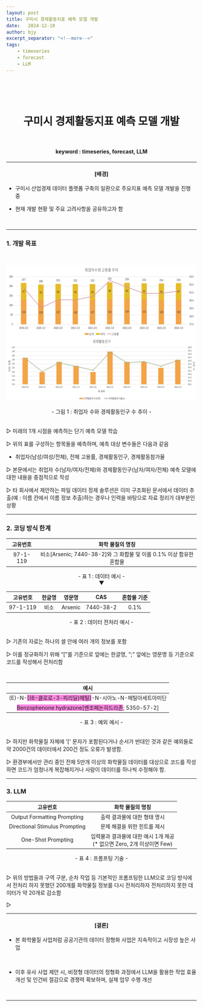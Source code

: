 ```yaml
---
layout: post
title: 구미시 경제활동지표 예측 모델 개발
date:   2024-12-10
author: bjy
excerpt_separator: "<!--more-->"
tags:
    - timeseries
    - forecast
    - LLM
---
```

<br>

# <br> <center>구미시 경제활동지표 예측 모델 개발</center> <br>
####  <center>keyword : timeseries, forecast, LLM</center>

---
####  <center>[배경]</center>
- 구미시 산업경제 데이터 플랫폼 구축의 일환으로 주요지표 예측 모델 개발을 진행 중

- 현재 개발 현황 및 주요 고려사항을 공유하고자 함

<br>

---
### 1. 개발 목표

<center>

<br>


![지표](../images/bjy/original_graph.png)

<center>- 그림 1 : 취업자 수와 경제활동인구 수 추이 -</center>

<br>

</center>

▷ 미래의 1개 시점을 예측하는 단기 예측 모델 학습 <br>

▷ 위의 표를 구성하는 항목들을 예측하며, 예측 대상 변수들은 다음과 같음 <br>
   - 취업자(남성/여성/전체), 전체 고용률, 경제활동인구, 경제활동참가율 

▷ 본문에서는 취업자 수(남자/여자/전체)와 경제활동인구(남자/여자/전체) 예측 모델에 대한 내용을 중점적으로 작성 <br>

▷ 타 회사에서 제안하는 파일 데이터 정제 솔루션은 이미 구조화된 문서에서 데이터 추출(예 : 이름 칸에서 이름 정보 추출)하는 경우나 인력을 바탕으로 자료 정리가 대부분인 상황

---

### 2. 코딩 방식 한계

<center>

|    **고유번호**   | **화학 물질의 명칭** |
| :-----------: | :-----------: |
  97-1-119 | 비소[Arsenic; 7440-38-2]와 그 화합물 및 이를 0.1% 이상 함유한 혼합물 |

</center>

<center>- 표 1 : 데이터 예시 -</center>

<center>▼</center>

<center>

|    **고유번호**   | **한글명** | **영문명** | **CAS** | **혼합물 기준** |
| :-----------: | :-----------: | :-----------: | :-----------: | :-----------: |
|97-1-119|비소|Arsenic|7440-38-2|0.1%|

</center>

<center>- 표 2 : 데이터 전처리 예시 -</center>
<br>

▷ 기존의 자료는 하나의 셀 안에 여러 개의 정보를 포함<br>

▷ 이를 정규화하기 위해 “[”를 기준으로 앞에는 한글명, “;” 앞에는 영문명 등 기준으로 코드를 작성해서 전처리함

<br>

<center>

|    **예시**   |
| :-----------: |
|(E)-N-<span style='background-color:#F7DD'>[(6-클로로-3-피리딜)메틸]</span>-N-시아노-N-메틸아세트아미딘|
|<span style='background-color:#F7DD'>Benzophenone hydrazone[벤조페논히드라존</span>; 5350-57-2]|

<center> - 표 3 : 예외 예시 - </center>

</center>

<br>

▷ 하지만 화학물질 자체에 '[' 문자가 포함된다거나 순서가 반대인 것과 같은 예외들로 약 2000건의 데이터에서 200건 정도 오류가 발생함.

▷ 환경부에서만 관리 중인 전체 5만개 이상의 화학물질 데이터를 대상으로 코드를 작성하면 코드가 엄청나게 복잡해지거나 사람이 데이터를 하나씩 수정해야 함.

---

### 3. LLM

<center>

|    **고유번호**   | **화학 물질의 명칭** |
| :-----------: | :-----------: |
 Output Formatting Prompting | 출력 결과물에 대한 형태 명시 |
 Directional Stimulus Prompting | 문제 해결을 위한 힌트를 제시 |
 One-Shot Prompting | 입력물과 결과물에 대한 예시 1개 제공 <br> (* 없으면 Zero, 2개 이상이면 Few) |

<center> - 표 4 : 프롬프팅 기술 - </center>
 </center>

<br>

 ▷ 위의 방법들과 구역 구분, 순차 작업 등 기본적인 프롬프팅한 LLM으로 코딩 방식에서 전처리 하지 못했던 200개를 화학물질 정보를 다시 전처리하자 전처리하지 못한 데이터가 약 20개로 감소함 <br>

 ▷ 

---
####  <center>[결론]</center>
- 본 화학물질 사업처럼 공공기관의 데이터 정형화 사업은 지속적이고 시장성 높은 사업

<br>

- 이후 유사 사업 제안 시, 비정형 데이터의 정형화 과정에서 LLM을 활용한 작업 효율 개선 및 인건비 절감으로 경쟁력 확보하며, 실제 업무 수행 개선

<br>

---
